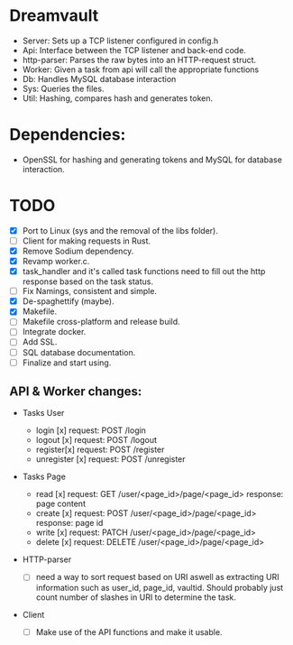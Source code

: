 # Dreamvault

- Server: Sets up a TCP listener configured in config.h
- Api: Interface between the TCP listener and back-end code.
- http-parser: Parses the raw bytes into an HTTP-request struct.
- Worker: Given a task from api will call the appropriate functions
- Db: Handles MySQL database interaction
- Sys: Queries the files.
- Util: Hashing, compares hash and generates token.

# Dependencies:
- OpenSSL for hashing and generating tokens and MySQL for database interaction.

# TODO
- [x] Port to Linux (sys and the removal of the libs folder).
- [ ] Client for making requests in Rust.
- [X] Remove Sodium dependency.
- [X] Revamp worker.c.
- [X] task_handler and it's called task functions need to fill out the http response based on the task status.
- [ ] Fix Namings, consistent and simple.
- [X] De-spaghettify (maybe).
- [X] Makefile.
- [ ] Makefile cross-platform and release build.
- [ ] Integrate docker.
- [ ] Add SSL.
- [ ] SQL database documentation.
- [ ] Finalize and start using.

## API & Worker changes:
- Tasks User
    - login [x] 
       request: POST /login 
    - logout [x]
       request: POST /logout 
    - register[x]
       request: POST /register 
    - unregister [x]
       request: POST /unregister
- Tasks Page 
    - read [x]
       request: GET /user/<page_id>/page/<page_id>
       response: page content
    - create [x]
       request: POST /user/<page_id>/page/<page_id> 
       response: page id 
    - write [x]
       request: PATCH /user/<page_id>/page/<page_id>
    - delete [x]
       request: DELETE /user/<page_id>/page/<page_id>

- HTTP-parser 
    - [ ] need a way to sort request based on URI aswell as extracting URI information such as user_id, page_id, vaultid. Should probably just count number of slashes in URI to determine the task.
- Client 
    - [ ] Make use of the API functions and make it usable.
